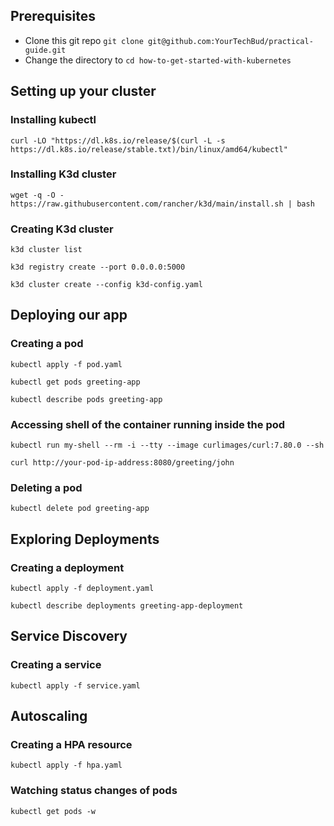 ## Prerequisites
- Clone this git repo `git clone git@github.com:YourTechBud/practical-guide.git`
- Change the directory to `cd how-to-get-started-with-kubernetes`


## Setting up your cluster

### Installing kubectl
```curl -LO "https://dl.k8s.io/release/$(curl -L -s https://dl.k8s.io/release/stable.txt)/bin/linux/amd64/kubectl"```

### Installing K3d cluster
```wget -q -O - https://raw.githubusercontent.com/rancher/k3d/main/install.sh | bash```

### Creating K3d cluster
```k3d cluster list```

```k3d registry create --port 0.0.0.0:5000```

```k3d cluster create --config k3d-config.yaml```

## Deploying our app

### Creating a pod
```kubectl apply -f pod.yaml```

```kubectl get pods greeting-app```

```kubectl describe pods greeting-app```

### Accessing shell of the container running inside the pod
```kubectl run my-shell --rm -i --tty --image curlimages/curl:7.80.0 --sh```

```curl http://your-pod-ip-address:8080/greeting/john```

### Deleting a pod
```kubectl delete pod greeting-app```

## Exploring Deployments

### Creating a deployment
```kubectl apply -f deployment.yaml```

```kubectl describe deployments greeting-app-deployment```

## Service Discovery

### Creating a service
```kubectl apply -f service.yaml```

## Autoscaling

### Creating a HPA resource
```kubectl apply -f hpa.yaml```

### Watching status changes of pods
```kubectl get pods -w```
